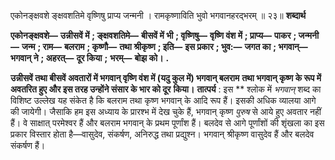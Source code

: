  

एकोनङ्क्षवशे ङ्क्षवशतिमे वृष्णिषु प्राप्य जन्मनी । रामकृष्णाविति भुवो भगवानहरद्भरम् ॥ २३॥ **शब्दार्थ** 

**एकोनङ्क्षवशे—** **उन्नीसवें में** **; ङ्क्षवशतिमे—** **बीसवें में भी** **; वृष्णिषु—** **वृष्णि वंश में** **; प्राप्य—** **पाकर** **; जन्मनी—** **जन्म** **; राम—** **बलराम** **; कृष्णौ—** **तथा श्रीकृष्ण** **; इति—** **इस प्रकार** **; भुव:—** **जगत का** **; भगवान्—** **भगवान् ने** **; अहरत्—** **दूर किया** **;** **भरम्—** **बोझ को।** **.** 

**उन्नीसवें तथा बीसवें अवतारों में भगवान् वृष्णि वंश में (यदु कुल में) भगवान् बलराम** **तथा भगवान् कृष्ण के रूप में अवतरित हुए और इस तरह उन्होंने संसार के भार को दूर** **किया।** **तात्पर्य** : इस ** श्लोक में *भगवान्* शब्द का विशिष्ट उल्लेख यह संकेत है कि बलराम तथा कृष्ण भगवान् के आदि रूप हैं। इसकी अधिक व्यालया आगे की जायेगी। जैसाकि हम इस अध्याय के प्रारश्भ में देख चुके हैं, भगवान् कृष्ण *पुरुष* से आये हुए अवतार नहीं हैं। वे साक्षात् परमेश्वर हैं और बलराम भगवान् के प्रथम पूर्णांश हैं। बलदेव से आगे पूर्णांशों की शृंखला का इस प्रकार विस्तार होता है—वासुदेव, संकर्षण, अनिरुद्ध तथा प्रद्युश्न। भगवान् श्रीकृष्ण वासुदेव हैं और बलदेव संकर्षण हैं। 